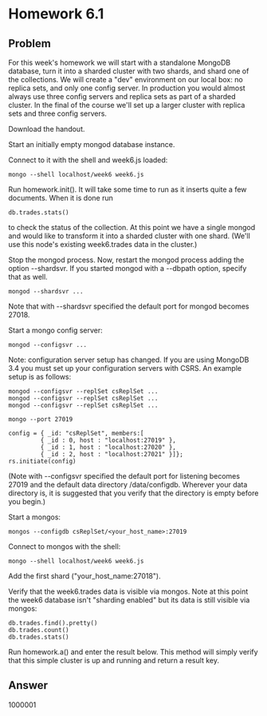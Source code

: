 # Homework 6.1

## Problem

For this week's homework we will start with a standalone MongoDB database, turn it into a sharded cluster with two shards, and shard one of the collections. We will create a "dev" environment on our local box: no replica sets, and only one config server. In production you would almost always use three config servers and replica sets as part of a sharded cluster. In the final of the course we'll set up a larger cluster with replica sets and three config servers.

Download the handout.

Start an initially empty mongod database instance.

Connect to it with the shell and week6.js loaded:

```
mongo --shell localhost/week6 week6.js
```

Run homework.init(). It will take some time to run as it inserts quite a few documents. When it is done run

```
db.trades.stats()
```
to check the status of the collection.
At this point we have a single mongod and would like to transform it into a sharded cluster with one shard. (We'll use this node's existing week6.trades data in the cluster.)

Stop the mongod process. Now, restart the mongod process adding the option --shardsvr. If you started mongod with a --dbpath option, specify that as well.
```
mongod --shardsvr ...
```
Note that with --shardsvr specified the default port for mongod becomes 27018.

Start a mongo config server:
```
mongod --configsvr ...
```
Note: configuration server setup has changed. If you are using MongoDB 3.4 you must set up your configuration servers with CSRS. An example setup is as follows:
```
mongod --configsvr --replSet csReplSet ...
mongod --configsvr --replSet csReplSet ...
mongod --configsvr --replSet csReplSet ...

mongo --port 27019

config = { _id: "csReplSet", members:[
         { _id : 0, host : "localhost:27019" },
         { _id : 1, host : "localhost:27020" },
         { _id : 2, host : "localhost:27021" }]};
rs.initiate(config)
```
(Note with --configsvr specified the default port for listening becomes 27019 and the default data directory /data/configdb. Wherever your data directory is, it is suggested that you verify that the directory is empty before you begin.)

Start a mongos:
```
mongos --configdb csReplSet/<your_host_name>:27019
```
Connect to mongos with the shell:
```
mongo --shell localhost/week6 week6.js
```
Add the first shard ("your_host_name:27018").

Verify that the week6.trades data is visible via mongos. Note at this point the week6 database isn't "sharding enabled" but its data is still visible via mongos:
```
db.trades.find().pretty()
db.trades.count()
db.trades.stats()
```
Run homework.a() and enter the result below. This method will simply verify that this simple cluster is up and running and return a result key.

## Answer

1000001